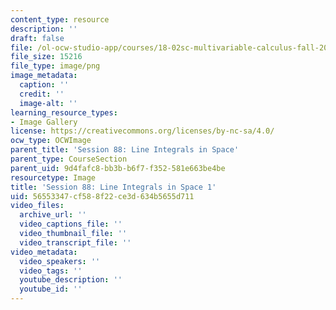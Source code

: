 ```yaml
---
content_type: resource
description: ''
draft: false
file: /ol-ocw-studio-app/courses/18-02sc-multivariable-calculus-fall-2010/56553347cf588f22ce3d634b5655d711_MIT18_02SC_L30Brds_1.png
file_size: 15216
file_type: image/png
image_metadata:
  caption: ''
  credit: ''
  image-alt: ''
learning_resource_types:
- Image Gallery
license: https://creativecommons.org/licenses/by-nc-sa/4.0/
ocw_type: OCWImage
parent_title: 'Session 88: Line Integrals in Space'
parent_type: CourseSection
parent_uid: 9d4fafc8-bb3b-b6f7-f352-581e663be4be
resourcetype: Image
title: 'Session 88: Line Integrals in Space 1'
uid: 56553347-cf58-8f22-ce3d-634b5655d711
video_files:
  archive_url: ''
  video_captions_file: ''
  video_thumbnail_file: ''
  video_transcript_file: ''
video_metadata:
  video_speakers: ''
  video_tags: ''
  youtube_description: ''
  youtube_id: ''
---
```


